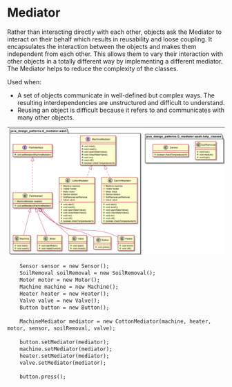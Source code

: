 # Mediator

Rather than interacting directly with each other, objects ask the Mediator to interact on their behalf which results in reusability and loose coupling. It encapsulates the interaction between the objects and makes them independent from each other. This allows them to vary their interaction with other objects in a totally different way by implementing a different mediator. The Mediator helps to reduce the complexity of the classes. 

Used when:
* A set of objects communicate in well-defined but complex ways. The resulting interdependencies are unstructured and difficult to understand.
* Reusing an object is difficult because it refers to and communicates with many other objects.


![img_1.png](img_1.png)

        Sensor sensor = new Sensor();
        SoilRemoval soilRemoval = new SoilRemoval();
        Motor motor = new Motor();
        Machine machine = new Machine();
        Heater heater = new Heater();
        Valve valve = new Valve();
        Button button = new Button();

        MachineMediator mediator = new CottonMediator(machine, heater, motor, sensor, soilRemoval, valve);

        button.setMediator(mediator);
        machine.setMediator(mediator);
        heater.setMediator(mediator);
        valve.setMediator(mediator);

        button.press();
